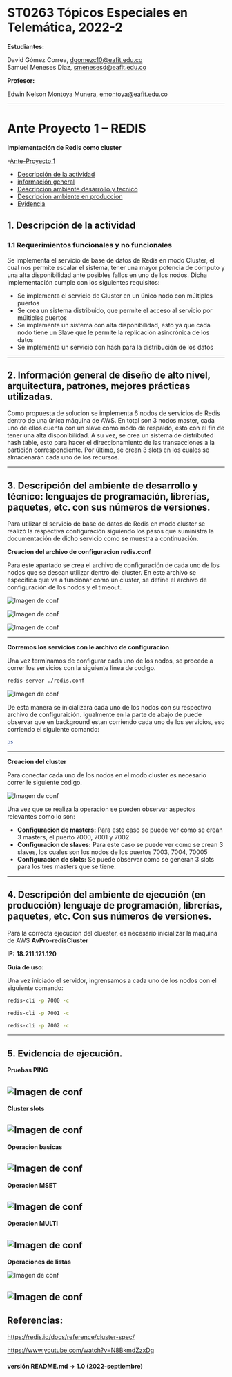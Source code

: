 # ST0263 Tópicos Especiales en Telemática, 2022-2 

__Estudiantes:__ 

David Gómez Correa, dgomezc10@eafit.edu.co   
Samuel Meneses Diaz, smenesesd@eafit.edu.co 

__Profesor:__ 

Edwin Nelson Montoya Munera, emontoya@eafit.edu.co 

---
  
# Ante Proyecto 1 – REDIS
__Implementación de Redis como cluster__

-[Ante-Proyecto 1](#ante-proyecto-1---REDIS)
 - [Descripción de la actividad](#1-descripción-de-la-actividad)
 - [información general](#2-información-general-de-diseño-de-alto-nivel-arquitectura-patrones-mejores-prácticas-utilizadas)
 - [Descripcion ambiente desarrollo y tecnico](#3-descripción-del-ambiente-de-desarrollo-y-técnico-lenguajes-de-programación-librerías-paquetes-etc-con-sus-números-de-versiones)
 - [Descripcion ambiente en produccion](#4-descripción-del-ambiente-de-ejecución-en-producción-lenguaje-de-programación-librerías-paquetes-etc-con-sus-números-de-versiones)
 - [Evidencia](#5-evidencia-de-ejecucion)

## 1. Descripción de la actividad  

### 1.1 Requerimientos funcionales y no funcionales  

Se implementa el servicio de base de datos de Redis en modo Cluster, el cual nos permite escalar el sistema, tener una mayor potencia de cómputo y una alta disponibilidad ante posibles fallos en uno de los nodos. Dicha implementación cumple con los siguientes requisitos:
- Se implementa el servicio de Cluster en un único nodo con múltiples puertos
- Se crea un sistema distribuido, que permite el acceso al servicio por múltiples puertos
- Se implementa un sistema con alta disponibilidad, esto ya que cada nodo tiene un Slave que le permite la replicación asincrónica de los datos
- Se implementa un servicio con hash para la distribución de los datos

---
## 2. Información general de diseño de alto nivel, arquitectura, patrones, mejores prácticas utilizadas. 

Como propuesta de solucion se implementa 6 nodos de servicios de Redis dentro de una única máquina de AWS. En total son 3 nodos master, cada uno de ellos cuenta con un slave como modo de respaldo, esto con el fin de tener una alta disponibilidad. A su vez, se crea un sistema de distributed hash table, esto para hacer el direccionamiento de las transacciones a la partición correspondiente. Por último, se crean 3 slots en los cuales se almacenarán cada uno de los recursos.
 
---
## 3. Descripción del ambiente de desarrollo y técnico: lenguajes de programación, librerías, paquetes, etc. con sus números de versiones. 

Para utilizar el servicio de base de datos de Redis en modo cluster se realizó la respectiva configuración siguiendo los pasos que suministra la documentación de dicho servicio como se muestra a continuación.

__Creacion del archivo de configuracion redis.conf__

Para este apartado se crea el archivo de configuración de cada uno de los nodos que se desean utilizar dentro del cluster. En este archivo se especifica que va a funcionar como un cluster, se define el archivo de configuración de los nodos y el timeout.

![Imagen de conf](https://raw.githubusercontent.com/dgomezc1/st0263/main/Trabajos/Trabajo1/Ante-proyecto1/Cluster/img/creacionconf.png)

![Imagen de conf](https://raw.githubusercontent.com/dgomezc1/st0263/main/Trabajos/Trabajo1/Ante-proyecto1/Cluster/img/archivoconf.png)

![Imagen de conf](https://raw.githubusercontent.com/dgomezc1/st0263/main/Trabajos/Trabajo1/Ante-proyecto1/Cluster/img/replicacion.png)

---
__Corremos los servicios con le archivo de configuracion__

Una vez terminamos de configurar cada uno de los nodos, se procede a correr los servicios con la siguiente linea de codigo. 

```bash 
redis-server ./redis.conf
```

![Imagen de conf](https://raw.githubusercontent.com/dgomezc1/st0263/main/Trabajos/Trabajo1/Ante-proyecto1/Cluster/img/correrservicios.png)

De esta manera se inicializara cada uno de los nodos con su respectivo archivo de configuraición. Igualmente en la parte de abajo de puede observar que en background estan corriendo cada uno de los servicios, eso corriendo el siguiente comando:

```bash 
ps
```

---
__Creacion del cluster__

Para conectar cada uno de los nodos en el modo cluster es necesario correr le siguiente codigo. 

![Imagen de conf](https://raw.githubusercontent.com/dgomezc1/st0263/main/Trabajos/Trabajo1/Ante-proyecto1/Cluster/img/slots.png)

Una vez que se realiza la operacion se pueden observar aspectos relevantes como lo son:
- **Configuracion de masters:** Para este caso se puede ver como se crean 3 masters, el puerto 7000, 7001 y 7002
- **Configuracion de slaves:** Para este caso se puede ver como se crean 3 slaves, los cuales son los nodos de los puertos 7003, 7004, 70005
- **Configuracion de slots:** Se puede observar como se generan 3 slots para los tres masters que se tiene.

---
## 4. Descripción del ambiente de ejecución (en producción) lenguaje de programación, librerías, paquetes, etc. Con sus números de versiones. 

Para la correcta ejecucion del cluester, es necesario inicializar la maquina de AWS **AvPro-redisCluster**

__IP:__ **18.211.121.120** 

__Guia de uso:__


Una vez iniciado el servidor, ingrensamos a cada uno de los nodos con el siguiente comando: 

```bash 
redis-cli -p 7000 -c
```

```bash 
redis-cli -p 7001 -c
```

```bash 
redis-cli -p 7002 -c
```

---
## 5.  Evidencia de ejecución. 

__Pruebas PING__

![Imagen de conf](https://raw.githubusercontent.com/dgomezc1/st0263/main/Trabajos/Trabajo1/Ante-proyecto1/Cluster/img/ping.png)
---
__Cluster slots__

![Imagen de conf](https://raw.githubusercontent.com/dgomezc1/st0263/main/Trabajos/Trabajo1/Ante-proyecto1/Cluster/img/clusterinfo.png)
---
__Operacion basicas__

![Imagen de conf](https://raw.githubusercontent.com/dgomezc1/st0263/main/Trabajos/Trabajo1/Ante-proyecto1/Cluster/img/slotsinfo.png)
---
__Operacion MSET__

![Imagen de conf](https://raw.githubusercontent.com/dgomezc1/st0263/main/Trabajos/Trabajo1/Ante-proyecto1/Cluster/img/mset.png)
---
__Operacion MULTI__

![Imagen de conf](https://raw.githubusercontent.com/dgomezc1/st0263/main/Trabajos/Trabajo1/Ante-proyecto1/Cluster/img/multi.png)
---
__Operaciones de listas__

![Imagen de conf](https://raw.githubusercontent.com/dgomezc1/st0263/main/Trabajos/Trabajo1/Ante-proyecto1/Cluster/img/l1.png)

![Imagen de conf](https://raw.githubusercontent.com/dgomezc1/st0263/main/Trabajos/Trabajo1/Ante-proyecto1/Cluster/img/l2.png)
---

## Referencias: 

https://redis.io/docs/reference/cluster-spec/

https://www.youtube.com/watch?v=N8BkmdZzxDg
#### versión README.md -> 1.0 (2022-septiembre) 
